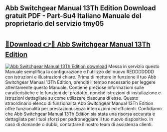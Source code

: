 ## Abb Switchgear Manual 13Th Edition Download gratuit PDF - Part-Su4 Italiano Manuale del proprietario del servizio tmy05

# <h2><a href="http://df9f5l.blite.top/?on=Abb+Switchgear+Manual+13Th+Edition">🔗Download 👉🔴 Abb Switchgear Manual 13Th Edition</a></h2>

[![Abb Switchgear Manual 13Th Edition download](https://i.imgur.com/lujVjoI.png)](http://df9f5l.blite.top/?on=Abb+Switchgear+Manual+13Th+Edition)
Messa in servizio questo Manuale semplifica la configurazione e l'utilizzo del nuovo REDDDDDDD con istruzioni e illustrazioni chiare. Prima di mettere in funzione il tuo Abb Switchgear Manual 13Th Edition, prenditi il tempo necessario per leggere attentamente questo Manuale. Contiene preziose informazioni sulle caratteristiche e le funzioni del prodotto, nonché istruzioni di installazione e istruzioni dettagliate su come utilizzare ciascuna di esse. Questo straordinario elenco di funzionalità Abb Switchgear Manual 13Th Edition offre funzionalità per prestazioni senza interruzioni ed efficienti. Confidiamo che Abb Switchgear Manual 13Th Edition sia stata una risorsa accurata e dettagliata per i tuoi sforzi per padroneggiare il tuo nuovo dispositivo. In caso di domande o dubbi, contattare il nostro team di assistenza clienti.
